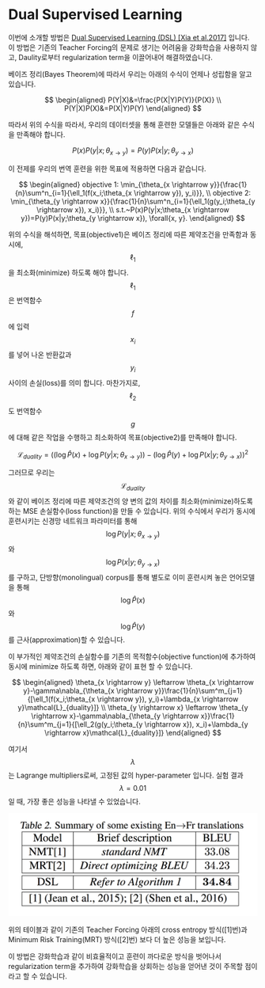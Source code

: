 # Dual Supervised Learning

이번에 소개할 방법은 [Dual Supervised Learning \(DSL\) \[Xia et al.2017\]](https://arxiv.org/pdf/1707.00415.pdf) 입니다. 이 방법은 기존의 Teacher Forcing의 문제로 생기는 어려움을 강화학습을 사용하지 않고, Daulity로부터 regularization term을 이끌어내어 해결하였습니다.

베이즈 정리\(Bayes Theorem\)에 따라서 우리는 아래의 수식이 언제나 성립함을 알고 있습니다.


$$
\begin{aligned}
P(Y|X)&=\frac{P(X|Y)P(Y)}{P(X)} \\
P(Y|X)P(X)&=P(X|Y)P(Y)
\end{aligned}
$$


따라서 위의 수식을 따라서, 우리의 데이터셋을 통해 훈련한 모델들은 아래와 같은 수식을 만족해야 합니다.


$$
P(x)P(y|x;\theta_{x \rightarrow y})=P(y)P(x|y;\theta_{y \rightarrow x})
$$


이 전제를 우리의 번역 훈련을 위한 목표에 적용하면 다음과 같습니다.


$$
\begin{aligned}
objective 1: \min_{\theta_{x \rightarrow y}}{\frac{1}{n}\sum^n_{i=1}{\ell_1(f(x_i;\theta_{x \rightarrow y}), y_i)}}, \\
objective 2: \min_{\theta_{y \rightarrow x}}{\frac{1}{n}\sum^n_{i=1}{\ell_1(g(y_i;\theta_{y \rightarrow x}), x_i)}}, \\
s.t.~P(x)P(y|x;\theta_{x \rightarrow y})=P(y)P(x|y;\theta_{y \rightarrow x}), \forall{x, y}.
\end{aligned}
$$


위의 수식을 해석하면, 목표\(objective1\)은 베이즈 정리에 따른 제약조건을 만족함과 동시에, $$ \ell_1 $$을 최소화\(minimize\) 하도록 해야 합니다. $$ \ell_1 $$은 번역함수 $$ f $$에 입력 $$ x_i $$를 넣어 나온 반환값과 $$ y_i $$ 사이의 손실\(loss\)를 의미 합니다. 마찬가지로, $$ \ell_2 $$도 번역함수 $$ g $$에 대해 같은 작업을 수행하고 최소화하여 목표\(objective2\)를 만족해야 합니다.


$$
\mathcal{L}_{duality}=((\log{\hat{P}(x)} + \log{P(y|x;\theta_{x \rightarrow y})}) - (\log{\hat{P}(y)} + \log{P(x|y;\theta_{y \rightarrow x})})^2
$$


그러므로 우리는 $$ \mathcal{L}_{duality} $$와 같이 베이즈 정리에 따른 제약조건의 양 변의 값의 차이를 최소화\(minimize\)하도록 하는 MSE 손실함수\(loss function\)을 만들 수 있습니다. 위의 수식에서 우리가 동시에 훈련시키는 신경망 네트워크 파라미터를 통해 $$ \log{P(y|x;\theta_{x \rightarrow y})} $$와 $$ \log{P(x|y;\theta_{y \rightarrow x})} $$를 구하고, 단방향\(monolingual\) corpus를 통해 별도로 이미 훈련시켜 놓은 언어모델을 통해 $$ \log{\hat{P}(x)} $$와 $$ \log{\hat{P}(y)} $$를 근사\(approximation\)할 수 있습니다.

이 부가적인 제약조건의 손실함수를 기존의 목적함수\(objective function\)에 추가하여 동시에 minimize 하도록 하면, 아래와 같이 표현 할 수 있습니다.

$$
\begin{aligned}
\theta_{x \rightarrow y} \leftarrow \theta_{x \rightarrow y}-\gamma\nabla_{\theta_{x \rightarrow y}}\frac{1}{n}\sum^m_{j=1}{[\ell_1(f(x_i;\theta_{x \rightarrow y}), y_i)+\lambda_{x \rightarrow y}\mathcal{L}_{duality}]} \\
\theta_{y \rightarrow x} \leftarrow \theta_{y \rightarrow x}-\gamma\nabla_{\theta_{y \rightarrow x}}\frac{1}{n}\sum^m_{j=1}{[\ell_2(g(y_i;\theta_{y \rightarrow x}), x_i)+\lambda_{y \rightarrow x}\mathcal{L}_{duality}]}
\end{aligned}
$$

여기서 $$ \lambda $$는 Lagrange multipliers로써, 고정된 값의 hyper-parameter 입니다. 실험 결과 $$ \lambda=0.01 $$ 일 때, 가장 좋은 성능을 나타낼 수 있었습니다.

![](/assets/duality-dsl-eval.png)

위의 테이블과 같이 기존의 Teacher Forcing 아래의 cross entropy 방식([1]번)과 Minimum Risk Training(MRT) 방식([2]번) 보다 더 높은 성능을 보입니다.

이 방법은 강화학습과 같이 비효율적이고 훈련이 까다로운 방식을 벗어나서 regularization term을 추가하여 강화학습을 상회하는 성능을 얻어낸 것이 주목할 점이라고 할 수 있습니다.